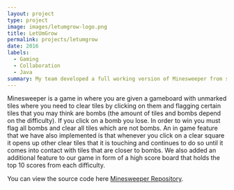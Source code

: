 ```yaml
---
layout: project
type: project
image: images/letumgrow-logo.png
title: LetUmGrow
permalink: projects/letumgrow
date: 2016
labels:
  - Gaming
  - Collaboration
  - Java
summary: My team developed a full working version of Minesweeper from scratch in Java.
---
```


Minesweeper is a game in where you are given a gameboard with unmarked tiles where you need to clear tiles by clicking on them and flagging certain tiles that you may think are bombs (the amount of tiles and bombs depend on the difficulty).  If you click on a bomb you lose.  In order to win you must flag all bombs and clear all tiles which are not bombs.  An in game feature that we have also implemented is that whenever you click on a clear square it opens up other clear tiles that it is touching and continues to do so until it comes into contact with tiles that are closer to bombs.  We also added an additional feature to our game in form of a high score board that holds the top 10 scores from each difficulty.

You can view the source code here [Minesweeper Repository](https://github.com/paniolonate/Minesweeper).



